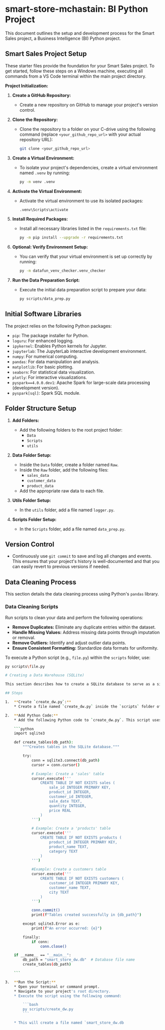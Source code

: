 # smart-store-mchastain: BI Python Project

This document outlines the setup and development process for the Smart Sales project, a Business Intelligence (BI) Python project.

## Smart Sales Project Setup

These starter files provide the foundation for your Smart Sales project. To get started, follow these steps on a Windows machine, executing all commands from a VS Code terminal within the main project directory.

**Project Initialization:**

1.  **Create a GitHub Repository:**
    * Create a new repository on GitHub to manage your project's version control.

2.  **Clone the Repository:**
    * Clone the repository to a folder on your C-drive using the following command (replace `<your_github_repo_url>` with your actual repository URL):

        ```bash
        git clone <your_github_repo_url>
        ```

3.  **Create a Virtual Environment:**
    * To isolate your project's dependencies, create a virtual environment named `.venv` by running:

        ```bash
        py -m venv .venv
        ```

4.  **Activate the Virtual Environment:**
    * Activate the virtual environment to use its isolated packages:

        ```bash
        .venv\Scripts\activate
        ```

5.  **Install Required Packages:**
    * Install all necessary libraries listed in the `requirements.txt` file:

        ```bash
        py -m pip install --upgrade -r requirements.txt
        ```

6.  **Optional: Verify Environment Setup:**
    * You can verify that your virtual environment is set up correctly by running:

        ```bash
        py -m datafun_venv_checker.venv_checker
        ```

7.  **Run the Data Preparation Script:**
    * Execute the initial data preparation script to prepare your data:

        ```bash
        py scripts/data_prep.py
        ```

## Initial Software Libraries

The project relies on the following Python packages:

* `pip`: The package installer for Python.
* `loguru`: For enhanced logging.
* `ipykernel`: Enables Python kernels for Jupyter.
* `jupyterlab`: The JupyterLab interactive development environment.
* `numpy`: For numerical computing.
* `pandas`: For data manipulation and analysis.
* `matplotlib`: For basic plotting.
* `seaborn`: For statistical data visualization.
* `plotly`: For interactive visualizations.
* `pyspark==4.0.0.dev1`: Apache Spark for large-scale data processing (development version).
* `pyspark[sql]`: Spark SQL module.

## Folder Structure Setup

1.  **Add Folders:**
    * Add the following folders to the root project folder:
        * `Data`
        * `Scripts`
        * `utils`

2.  **Data Folder Setup:**
    * Inside the `Data` folder, create a folder named `Raw`.
    * Inside the `Raw` folder, add the following files:
        * `sales_data`
        * `customer_data`
        * `product_data`
    * Add the appropriate raw data to each file.

3.  **Utils Folder Setup:**
    * In the `utils` folder, add a file named `logger.py`.

4.  **Scripts Folder Setup:**
    * In the `Scripts` folder, add a file named `data_prep.py`.

## Version Control

* Continuously use `git commit` to save and log all changes and events. This ensures that your project's history is well-documented and that you can easily revert to previous versions if needed.

## Data Cleaning Process

This section details the data cleaning process using Python's `pandas` library.

### Data Cleaning Scripts

Run scripts to clean your data and perform the following operations:

* **Remove Duplicates:** Eliminate any duplicate entries within the dataset.
* **Handle Missing Values:** Address missing data points through imputation or removal.
* **Remove Outliers:** Identify and adjust outlier data points.
* **Ensure Consistent Formatting:** Standardize data formats for uniformity.

To execute a Python script (e.g., `file.py`) within the `scripts` folder, use:

```bash
py scripts\file.py

# Creating a Data Warehouse (SQLite)

This section describes how to create a SQLite database to serve as a simple data warehouse using a Python script.

## Steps

1.  **Create `create_dw.py`:**
    * Create a file named `create_dw.py` inside the `scripts` folder of your project.

2.  **Add Python Code:**
    * Add the following Python code to `create_dw.py`. This script uses the `sqlite3` library to create tables within an SQLite database.

    ```python
    import sqlite3

    def create_tables(db_path):
        """Creates tables in the SQLite database."""

        try:
            conn = sqlite3.connect(db_path)
            cursor = conn.cursor()

            # Example: Create a 'sales' table
            cursor.execute('''
                CREATE TABLE IF NOT EXISTS sales (
                    sale_id INTEGER PRIMARY KEY,
                    product_id INTEGER,
                    customer_id INTEGER,
                    sale_date TEXT,
                    quantity INTEGER,
                    price REAL
                )
            ''')

            # Example: Create a 'products' table
            cursor.execute('''
                CREATE TABLE IF NOT EXISTS products (
                    product_id INTEGER PRIMARY KEY,
                    product_name TEXT,
                    category TEXT
                )
            ''')

            #Example: Create a customers table
            cursor.execute('''
                CREATE TABLE IF NOT EXISTS customers (
                    customer_id INTEGER PRIMARY KEY,
                    customer_name TEXT,
                    city TEXT
                )
            ''')

            conn.commit()
            print(f"Tables created successfully in {db_path}")

        except sqlite3.Error as e:
            print(f"An error occurred: {e}")

        finally:
            if conn:
                conn.close()

    if __name__ == "__main__":
        db_path = "smart_store_dw.db"  # Database file name
        create_tables(db_path)

    ```

3.  **Run the Script:**
    * Open your terminal or command prompt.
    * Navigate to your project's root directory.
    * Execute the script using the following command:

        ```bash
        py scripts/create_dw.py
        ```

    * This will create a file named `smart_store_dw.db